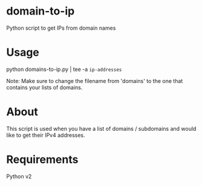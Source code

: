 # domain-to-ip
Python script to get IPs from domain names

# Usage

python domains-to-ip.py | tee -a `ip-addresses`

Note: Make sure to change the filename from 'domains' to the one that contains your lists of domains.

# About
This script is used when you have a list of domains / subdomains and would like to get their IPv4 addresses.

# Requirements
Python v2
